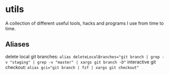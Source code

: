 # utils

A collection of different useful tools, hacks and programs I use from time to time.

## Aliases

delete local git branches: ```alias deleteLocalBranches="git branch | grep -v "staging" | grep -v "master" | xargs git branch -D"```
interactive git checkout: ```alias gci="git branch | fzf | xargs git checkout"```
